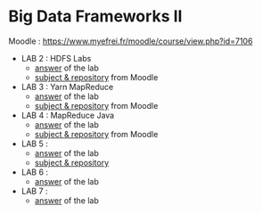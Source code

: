 # Big Data Frameworks II
Moodle : https://www.myefrei.fr/moodle/course/view.php?id=7106

- LAB 2 : HDFS Labs
  - [answer](lab-2) of the lab
  - [subject & repository](https://www.myefrei.fr/moodle/mod/assign/view.php?id=37827) from Moodle
- LAB 3 : Yarn MapReduce
  - [answer](lab-3) of the lab
  - [subject & repository](https://www.myefrei.fr/moodle/mod/assign/view.php?id=38586) from Moodle
- LAB 4 : MapReduce Java
  - [answer](https://github.com/c-drault/hadoop-examples-mapreduce) of the lab
  - [subject & repository](https://www.myefrei.fr/moodle/mod/assign/view.php?id=38821) from Moodle
- LAB 5 : 
  - [answer](lab-5) of the lab
  - [subject & repository](https://www.myefrei.fr/moodle/mod/assign/view.php?id=40148)
- LAB 6 : 
  - [answer](lab-6) of the lab
- LAB 7 : 
  - [answer](lab-7) of the lab

